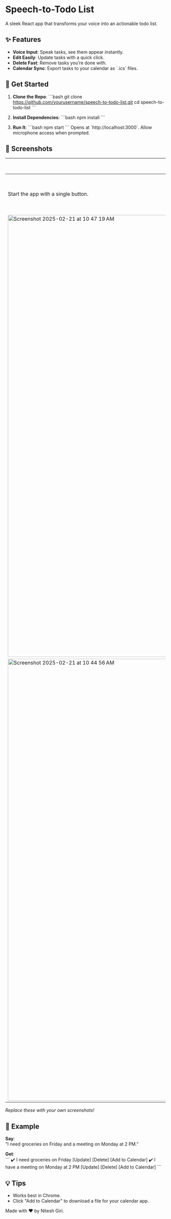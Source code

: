 
# Speech-to-Todo List

A sleek React app that transforms your voice into an actionable todo list.

## ✨ Features

- **Voice Input**: Speak tasks, see them appear instantly.
- **Edit Easily**: Update tasks with a quick click.
- **Delete Fast**: Remove tasks you’re done with.
- **Calendar Sync**: Export tasks to your calendar as \`.ics\` files.

## 🚀 Get Started

1. **Clone the Repo**:
   \`\`\`bash
   git clone https://github.com/yourusername/speech-to-todo-list.git
   cd speech-to-todo-list
   \`\`\`

2. **Install Dependencies**:
   \`\`\`bash
   npm install
   \`\`\`

3. **Run It**:
   \`\`\`bash
   npm start
   \`\`\`
   Opens at \`http://localhost:3000\`. Allow microphone access when prompted.

## 📸 Screenshots

| **Home Screen** | **Todo List** |
|-----------------|---------------|
| Start the app with a single button. | See your tasks with action buttons. |
| <img width="1384" alt="Screenshot 2025-02-21 at 10 47 19 AM" src="https://github.com/user-attachments/assets/66dba3e3-ea31-4c4a-a3d9-b3ca260abaa8" />
|<img width="1384" alt="Screenshot 2025-02-21 at 10 44 56 AM" src="https://github.com/user-attachments/assets/89218ffd-3a6f-41c6-b897-519dce76571f" /> |

*Replace these with your own screenshots!*

## 🎤 Example

**Say**:  
"I need groceries on Friday and a meeting on Monday at 2 PM."

**Get**:  
\`\`\`
✔️ I need groceries on Friday          [Update] [Delete] [Add to Calendar]
✔️ I have a meeting on Monday at 2 PM  [Update] [Delete] [Add to Calendar]
\`\`\`

## 💡 Tips

- Works best in Chrome.
- Click "Add to Calendar" to download a file for your calendar app.

Made with ❤️ by Nitesh Giri.

